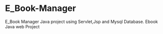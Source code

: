 # E_Book-Manager
E_Book Manager
Java project using Servlet,Jsp and Mysql Database. Ebook Java web Project

